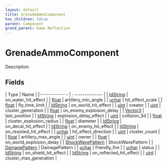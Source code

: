 ```yaml
---
layout: default
title: GrenadeAmmoComponent
has_children: false
parent: Component
grand_parent: Game Reflection
---
```

# GrenadeAmmoComponent
Description 

## Fields
| Type | Name |
|:------------ - | : -------------- |
| [IdString](game-reflection/components/id_string.md) | on_water_hit_effect |
| [float](game-reflection/components/float.md) | artillery_min_angle |
| [uchar](game-reflection/enums/uchar.md) | hit_effect_scale |
| [float](game-reflection/components/float.md) | fly_time_limit |
| [IdString](game-reflection/components/id_string.md) | on_world_hit_effect |
| [uint](game-reflection/components/uint.md) | creator |
| [uint](game-reflection/components/uint.md) | cluster_generation |
| [float](game-reflection/components/float.md) | on_enemy_explosion_delay |
| [Vector3](game-reflection/classes/vector3.md) | last_position |
| [IdString](game-reflection/components/id_string.md) | explosion_delay_effect |
| [uint](game-reflection/components/uint.md) | collision_3d |
| [float](game-reflection/components/float.md) | cluster_explosion_radius |
| [float](game-reflection/components/float.md) | diameter |
| [IdString](game-reflection/components/id_string.md) | on_decal_hit_effect |
| [IdString](game-reflection/components/id_string.md) | on_enemy_hit_effect |
| [IdString](game-reflection/components/id_string.md) | on_resisted_hit_effect |
| [uchar](game-reflection/enums/uchar.md) | hit_effect_direction |
| [uint](game-reflection/components/uint.md) | cluster_count |
| [float](game-reflection/components/float.md) | artillery_max_angle |
| [uint](game-reflection/components/uint.md) | owner |
| [float](game-reflection/components/float.md) | on_world_explosion_delay |
| [ShockWavePattern](game-reflection/classes/shock_wave_pattern.md) | ShockWavePattern |
| [DamagePattern](game-reflection/classes/damage_pattern.md) | DamagePattern |
| [uchar](game-reflection/enums/uchar.md) | friendly_fire |
| [uchar](game-reflection/enums/uchar.md) | status |
| [IdString](game-reflection/components/id_string.md) | on_shield_hit_effect |
| [IdString](game-reflection/components/id_string.md) | on_reflected_hit_effect |
| [uint](game-reflection/components/uint.md) | cluster_max_generation |
